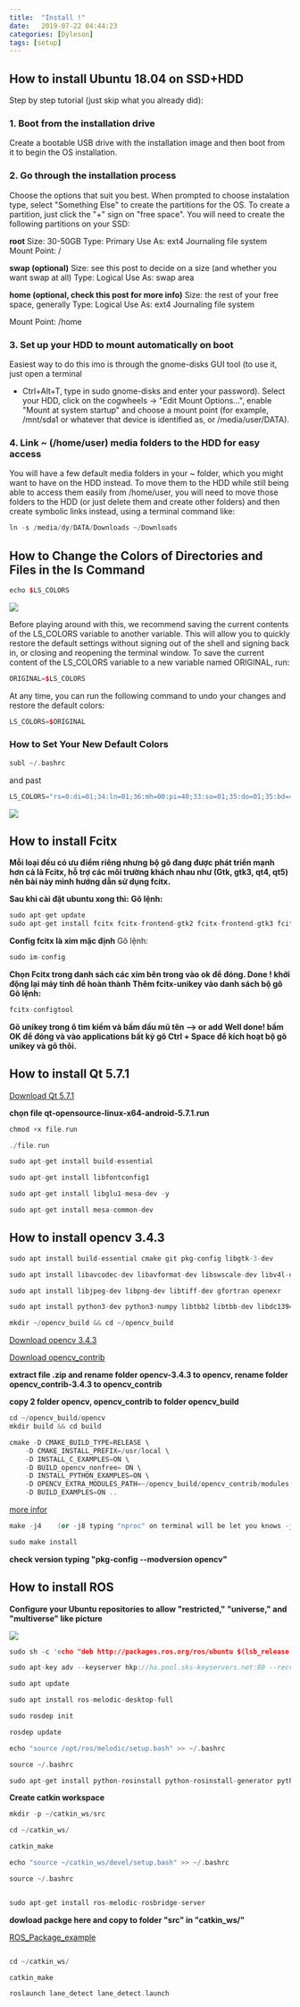 ```yaml
---
title:  "Install !"
date:   2019-07-22 04:44:23
categories: [Dyleson]
tags: [setup]
---
```

## How to install Ubuntu 18.04 on SSD+HDD
Step by step tutorial (just skip what you already did):

### 1. Boot from the installation drive
Create a bootable USB drive with the installation image and then boot from it to begin the OS installation.

### 2. Go through the installation process
Choose the options that suit you best. When prompted to choose instalation type, select "Something Else" to create the partitions for the OS. To create a partition, just click the "+" sign on "free space". You will need to create the following partitions on your SSD:

**root**
Size: 30-50GB
Type: Primary
Use As: ext4 Journaling file system
Mount Point: /

**swap (optional)**
Size: see this post to decide on a size (and whether you want swap at all)
Type: Logical
Use As: swap area

**home (optional, check this post for more info)**
Size: the rest of your free space, generally
Type: Logical
Use As: ext4 Journaling file system

Mount Point: /home
### 3. Set up your HDD to mount automatically on boot
Easiest way to do this imo is through the gnome-disks GUI tool (to use it, just open a terminal 
- Ctrl+Alt+T, type in sudo gnome-disks and enter your password). Select your HDD, click on the cogwheels -> "Edit Mount Options...", enable "Mount at system startup" and choose a mount point (for example, /mnt/sda1 or whatever that device is identified as, or /media/user/DATA).

### 4. Link ~ (/home/user) media folders to the HDD for easy access
You will have a few default media folders in your ~ folder, which you might want to have on the HDD instead. 
To move them to the HDD while still being able to access them easily from /home/user, you will need to move those folders to the HDD (or just delete them and create other folders) and then create symbolic links instead, using a terminal command like:
```c++
ln -s /media/dy/DATA/Downloads ~/Downloads
```
## How to Change the Colors of Directories and Files in the ls Command
```c++
echo $LS_COLORS
```
![](https://www.howtogeek.com/wp-content/uploads/2017/05/img_591cbf5bb27d3.png)

Before playing around with this, we recommend saving the current contents of the LS_COLORS variable to another variable. This will allow you to quickly restore the default settings without signing out of the shell and signing back in, or closing and reopening the terminal window. To save the current content of the LS_COLORS variable to a new variable named ORIGINAL, run:
```c++
ORIGINAL=$LS_COLORS
```
At any time, you can run the following command to undo your changes and restore the default colors:

```c++
LS_COLORS=$ORIGINAL
```
### How to Set Your New Default Colors
```c++
subl ~/.bashrc
```
and past 
```c++
LS_COLORS="rs=0:di=01;34:ln=01;36:mh=00:pi=40;33:so=01;35:do=01;35:bd=40;33;01:cd=40;33;01:or=40;31;01:mi=00:su=37;41:sg=30;43:ca=30;41:tw=30;42:ow=01;36:st=37;44:ex=01:*.tar=01;31:*.tgz=01;31:*.arc=01;31:*.arj=01;31:*.taz=01;31:*.lha=01;31:*.lz4=01;31:*.lzh=01;31:*.lzma=01;31:*.tlz=01;31:*.txz=01;31:*.tzo=01;31:*.t7z=01;31:*.zip=01;31:*.z=01;31:*.Z=01;31:*.dz=01;31:*.gz=01;31:*.lrz=01;31:*.lz=01;31:*.lzo=01;31:*.xz=01;31:*.zst=01;31:*.tzst=01;31:*.bz2=01;31:*.bz=01;31:*.tbz=01;31:*.tbz2=01;31:*.tz=01;31:*.deb=01;31:*.rpm=01;31:*.jar=01;31:*.war=01;31:*.ear=01;31:*.sar=01;31:*.rar=01;31:*.alz=01;31:*.ace=01;31:*.zoo=01;31:*.cpio=01;31:*.7z=01;31:*.rz=01;31:*.cab=01;31:*.wim=01;31:*.swm=01;31:*.dwm=01;31:*.esd=01;31:*.jpg=01;35:*.jpeg=01;35:*.mjpg=01;35:*.mjpeg=01;35:*.gif=01;35:*.bmp=01;35:*.pbm=01;35:*.pgm=01;35:*.ppm=01;35:*.tga=01;35:*.xbm=01;35:*.xpm=01;35:*.tif=01;35:*.tiff=01;35:*.png=01;35:*.svg=01;35:*.svgz=01;35:*.mng=01;35:*.pcx=01;35:*.mov=01;35:*.mpg=01;35:*.mpeg=01;35:*.m2v=01;35:*.mkv=01;35:*.webm=01;35:*.ogm=01;35:*.mp4=01;35:*.m4v=01;35:*.mp4v=01;35:*.vob=01;35:*.qt=01;35:*.nuv=01;35:*.wmv=01;35:*.asf=01;35:*.rm=01;35:*.rmvb=01;35:*.flc=01;35:*.avi=01;35:*.fli=01;35:*.flv=01;35:*.gl=01;35:*.dl=01;35:*.xcf=01;35:*.xwd=01;35:*.yuv=01;35:*.cgm=01;35:*.emf=01;35:*.ogv=01;35:*.ogx=01;35:*.aac=00;36:*.au=00;36:*.flac=00;36:*.m4a=00;36:*.mid=00;36:*.midi=00;36:*.mka=00;36:*.mp3=00;36:*.mpc=00;36:*.ogg=00;36:*.ra=00;36:*.wav=00;36:*.oga=00;36:*.opus=00;36:*.spx=00;36:*.xspf=00;36:"

```
![](https://www.howtogeek.com/wp-content/uploads/2017/05/ximg_591cd4bb5aacd.png.pagespeed.gp+jp+jw+pj+ws+js+rj+rp+rw+ri+cp+md.ic.nTOVBeb4wB.png)

## How to install Fcitx
**Mỗi loại đều có ưu điểm riêng nhưng bộ gõ đang được phát triển mạnh hơn cả là Fcitx, hỗ trợ các môi trường khách nhau như (Gtk, gtk3, qt4, qt5) nên bài này mình hướng dẫn sử dụng fcitx.**

**Sau khi cài đặt ubuntu xong thì:**
**Gõ lệnh:**
```c++
sudo apt-get update
sudo apt-get install fcitx fcitx-frontend-gtk2 fcitx-frontend-gtk3 fcitx-frontend-qt4 fcitx-frontend-qt5 fcitx-unikey
```
**Config fcitx là xim mặc định**
Gõ lệnh:
```c++
sudo im-config
```
**Chọn Fcitx trong danh sách các xim bên trong vào ok để đóng. Done ! khởi động lại máy tính để hoàn thành**
**Thêm fcitx-unikey vào danh sách bộ gõ**
**Gõ lệnh:**
```c++
fcitx-configtool
```
**Gõ unikey trong ô tìm kiếm và bấm dấu mũ tên --> or add**
**Well done! bấm OK để đóng và vào applications bất kỳ gõ Ctrl + Space để kích hoạt bộ gõ unikey và gõ thôi.**
## How to install Qt 5.7.1

[Download Qt 5.7.1 ][QT]

[QT]:https://download.qt.io/archive/qt/5.7/5.7.1/


**chọn file  qt-opensource-linux-x64-android-5.7.1.run**
``` c++
chmod +x file.run

./file.run

sudo apt-get install build-essential

sudo apt-get install libfontconfig1

sudo apt-get install libglu1-mesa-dev -y

sudo apt-get install mesa-common-dev
``` 
## How to install opencv 3.4.3
``` c++
sudo apt install build-essential cmake git pkg-config libgtk-3-dev

sudo apt install libavcodec-dev libavformat-dev libswscale-dev libv4l-dev libxvidcore-dev libx264-dev

sudo apt install libjpeg-dev libpng-dev libtiff-dev gfortran openexr

sudo apt install python3-dev python3-numpy libtbb2 libtbb-dev libdc1394-22-dev

mkdir ~/opencv_build && cd ~/opencv_build
``` 

[Download opencv 3.4.3][opencv]

[opencv]: https://github.com/opencv/opencv/archive/3.4.3.zip

[Download opencv_contrib][contrib]

[contrib]: https://github.com/opencv/opencv_contrib/archive/3.4.3.zip

**extract file .zip  and rename folder opencv-3.4.3 to opencv, rename folder opencv_contrib-3.4.3 to opencv_contrib**


**copy 2 folder opencv, opencv_contrib to folder opencv_build**

``` c++
cd ~/opencv_build/opencv 
mkdir build && cd build 		
``` 
``` c++
cmake -D CMAKE_BUILD_TYPE=RELEASE \
    -D CMAKE_INSTALL_PREFIX=/usr/local \
    -D INSTALL_C_EXAMPLES=ON \
    -D BUILD_opencv_nonfree= ON \
    -D INSTALL_PYTHON_EXAMPLES=ON \
    -D OPENCV_EXTRA_MODULES_PATH=~/opencv_build/opencv_contrib/modules \
    -D BUILD_EXAMPLES=ON ..
```
[more infor][more]

[more]: https://linuxize.com/post/how-to-install-opencv-on-ubuntu-18-04/
``` c++
make -j4    (or -j8 typing "nproc" on terminal will be let you knows -j4 or -j8).

sudo make install
``` 

**check version typing "pkg-config --modversion opencv"**

## How to install ROS 

**Configure your Ubuntu repositories to allow "restricted," "universe," and "multiverse" like picture**

![](https://lh5.googleusercontent.com/u6aRh__8rH7IlFmKwTcZFA9_2nFFbBJmzjdHoBFw_wcB-YarRDcPoxLzymf6qEGmPZVcGy9stcef3PZaWilZX7DgqlLkacnyrkO2_-tU7FlNi829_JyH=w773)

``` c++
sudo sh -c 'echo "deb http://packages.ros.org/ros/ubuntu $(lsb_release -sc) main" > /etc/apt/sources.list.d/ros-latest.list'

sudo apt-key adv --keyserver hkp://ha.pool.sks-keyservers.net:80 --recv-key 421C365BD9FF1F717815A3895523BAEEB01FA116

sudo apt update

sudo apt install ros-melodic-desktop-full

sudo rosdep init

rosdep update

echo "source /opt/ros/melodic/setup.bash" >> ~/.bashrc

source ~/.bashrc

sudo apt-get install python-rosinstall python-rosinstall-generator python-wstool build-essential
```

**Create catkin workspace**

``` c++
mkdir -p ~/catkin_ws/src

cd ~/catkin_ws/

catkin_make

echo "source ~/catkin_ws/devel/setup.bash" >> ~/.bashrc

source ~/.bashrc


sudo apt-get install ros-melodic-rosbridge-server

``` 

**dowload packge here and copy to folder  "src"  in  "catkin_ws/"**

 
[ROS_Package_example][ROS]

[ROS]: https://github.com/fpt-corp/ROS_Package_example.git

``` c++

cd ~/catkin_ws/

catkin_make

roslaunch lane_detect lane_detect.launch
``` 




